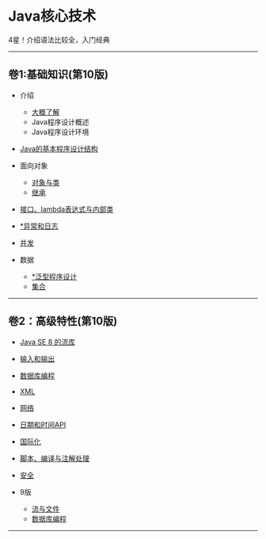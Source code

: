 #   Java核心技术 

4星！介绍语法比较全，入门经典

----

##  卷1:基础知识(第10版)


-   介绍
    -   [大概了解](s1s00.md)
    -   Java程序设计概述
    -   Java程序设计环境

-   [Java的基本程序设计结构](s1s03.md)
-   面向对象
    -   [对象与类](s1s04.md)
    -   [继承](s1s05.md)
-   [接口、lambda表达式与内部类](s1s06.md)
-   [*异常和日志](s1s07.md)
-   [并发](s1s14.md)
-   数据
    -   [*泛型程序设计](s1s08.md)
    -   [集合](s1s09.md)


----

##  卷2：高级特性(第10版)

-   [Java SE 8 的流库](s2s01.md)
-   [输入和输出](s2s02.md)
-   [数据库编程](s2s05.md)
-   [XML](s2s03.md)
-   [网络](s2s04.md)
-   [日期和时间API](s2s06.md)
-   [国际化](s2s07.md)
-   [脚本、编译与注解处理](s2s08.md)
-   [安全](s2s09.md)

-   9版
    -   [流与文件](s20s01.md)
    -   [数据库编程](s20s04.md)



----